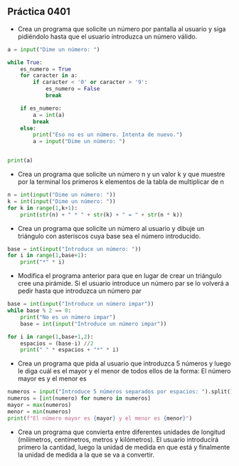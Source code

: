 ## Práctica 0401
* Crea un programa que solicite un número por pantalla al usuario y siga pidiéndolo hasta que el usuario introduzca un número válido.

```python
a = input("Dime un número: ")

while True:
    es_numero = True 
    for caracter in a:
        if caracter < '0' or caracter > '9': 
            es_numero = False
            break  

    if es_numero:  
        a = int(a)  
        break  
    else:
        print("Eso no es un número. Intenta de nuevo.")
        a = input("Dime un número: ")


print(a)
```


* Crea un programa que solicite un número n y un valor k y que muestre por la terminal los primeros k elementos de la tabla de multiplicar de n

```python
n = int(input("Dime un número: "))
k = int(input("Dime un número: "))
for k in range(1,k+1):
    print(str(n) + " * " + str(k) + " = " + str(n * k))
```
* Crea un programa que solicite un número al usuario y dibuje un triángulo con asteriscos cuya base sea el número introducido.

```python
base = int(input("Introduce un número: "))
for i in range(1,base+1):
    print("*" * i)
```
* Modifica el programa anterior para que en lugar de crear un triángulo cree una pirámide. Si el usuario introduce un número par se lo volverá a pedir hasta que introduzca un número par

```python
base = int(input("Introduce un número impar"))
while base % 2 == 0:
    print("No es un número impar")
    base = int(input("Introduce un número impar"))

for i in range(1,base+1,2):
    espacios = (base-i) //2
    print(" " * espacios + "*" * i)

```
* Crea un programa que pida al usuario que introduzca 5 números y luego le diga cuál es el mayor y el menor de todos ellos de la forma: El número mayor es <mayor> y el menor es <menor>
```python
numeros = input("Introduce 5 números separados por espacios: ").split()
numeros = [int(numero) for numero in numeros]
mayor = max(numeros)
menor = min(numeros)
print(f"El número mayor es {mayor} y el menor es {menor}")

```

* Crea un programa que convierta entre diferentes unidades de longitud (milímetros, centímetros, metros y kilómetros). El usuario introducirá primero la cantidad, luego la unidad de medida en que está y finalmente la unidad de medida a la que se va a convertir.

